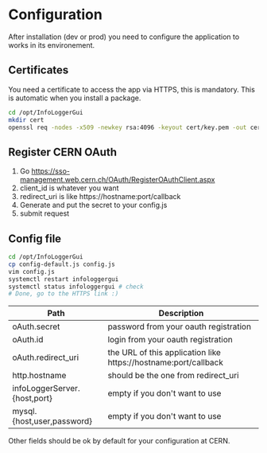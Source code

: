 # Configuration

After installation (dev or prod) you need to configure the application to works in its environement.

## Certificates

You need a certificate to access the app via HTTPS, this is mandatory. This is automatic when you install a package.

```bash
cd /opt/InfoLoggerGui
mkdir cert
openssl req -nodes -x509 -newkey rsa:4096 -keyout cert/key.pem -out cert/cert.pem -days 365 -subj "/C=CH/ST=Geneva/L=Meyrin/O=CERN"
```

## Register CERN OAuth

1. Go https://sso-management.web.cern.ch/OAuth/RegisterOAuthClient.aspx
1. client_id is whatever you want
1. redirect_uri is like https://hostname:port/callback
1. Generate and put the secret to your config.js
1. submit request

## Config file

```bash
cd /opt/InfoLoggerGui
cp config-default.js config.js
vim config.js
systemctl restart infologgergui
systemctl status infologgergui # check
# Done, go to the HTTPS link :)
```

Path  | Description
------------- | -------------
oAuth.secret | password from your oauth registration
oAuth.id | login from your oauth registration
oAuth.redirect_uri | the URL of this application like https://hostname:port/callback
http.hostname | should be the one from redirect_uri
infoLoggerServer.{host,port} | empty if you don't want to use
mysql.{host,user,password} | empty if you don't want to use

Other fields should be ok by default for your configuration at CERN.
